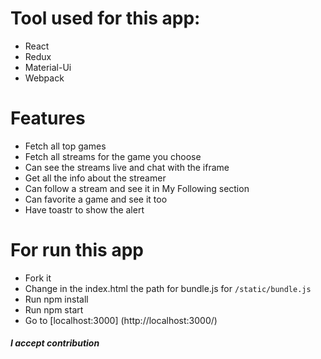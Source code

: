 # Tool used for this app:
- React
- Redux
- Material-Ui
- Webpack

# Features
- Fetch all top games
- Fetch all streams for the game you choose
- Can see the streams live and chat with the iframe
- Get all the info about the streamer
- Can follow a stream and see it in My Following section
- Can favorite a game and see it too
- Have toastr to show the alert

# For run this app
- Fork it
- Change in the index.html the path for bundle.js for `/static/bundle.js`
- Run npm install
- Run npm start
- Go to [localhost:3000] (http://localhost:3000/)

##### I accept contribution
